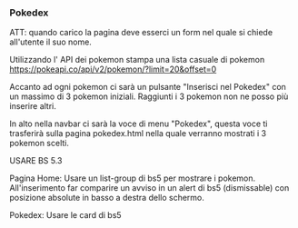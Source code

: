 ### Pokedex

ATT: quando carico la pagina deve esserci un form nel quale si chiede all'utente il suo nome. 

Utilizzando l' API dei pokemon stampa una lista casuale di pokemon
https://pokeapi.co/api/v2/pokemon/?limit=20&offset=0

Accanto ad ogni pokemon ci sarà un pulsante "Inserisci nel Pokedex" con un massimo di 3 pokemon iniziali.
Raggiunti i 3 pokemon non ne posso più inserire altri.

In alto nella navbar ci sarà la voce di menu "Pokedex", questa voce ti trasferirà sulla pagina pokedex.html nella quale verranno mostrati i 3 pokemon scelti. 


USARE BS 5.3

Pagina Home:
Usare un list-group di bs5 per mostrare i pokemon.
All'inserimento far comparire un avviso in un alert di bs5 (dismissable) con posizione absolute in basso a destra dello schermo.

Pokedex:
Usare le card di bs5
